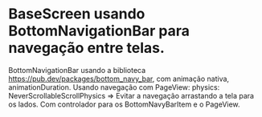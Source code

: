 # BaseScreen usando BottomNavigationBar para navegação entre telas.


BottomNavigationBar usando a biblioteca https://pub.dev/packages/bottom_navy_bar, com animação nativa, animationDuration.
Usando navegação com PageView: physics: NeverScrollableScrollPhysics => Evitar a navegação arrastando a tela para os lados. 
Com controlador para os BottomNavyBarItem e o PageView.
